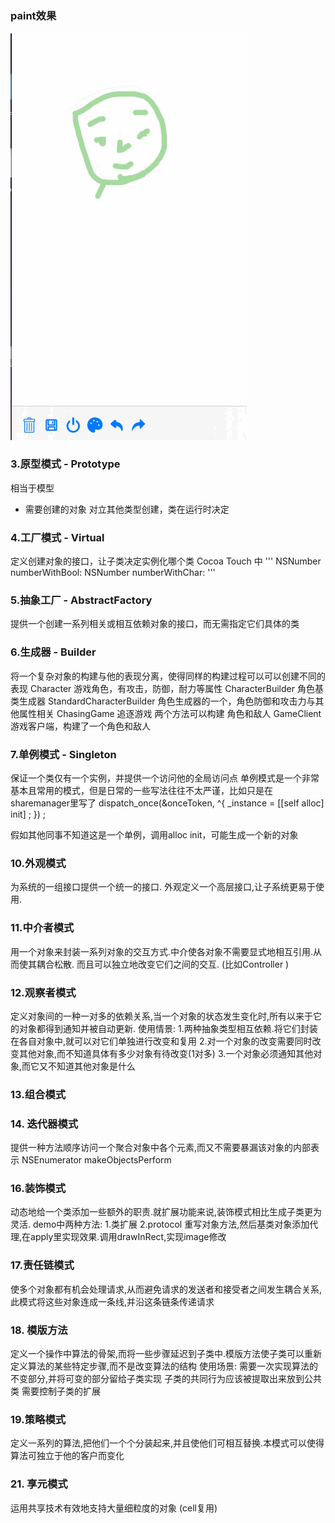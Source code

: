 #  
###  paint效果
![image](https://github.com/hapiii/DesignPattern/blob/master/imgs/add.gif)
###  3.原型模式 - Prototype
相当于模型
- 需要创建的对象 对立其他类型创建，类在运行时决定

### 4.工厂模式 - Virtual
定义创建对象的接口，让子类决定实例化哪个类
Cocoa Touch 中 
'''
NSNumber numberWithBool:
NSNumber numberWithChar:
'''

### 5.抽象工厂 - AbstractFactory
提供一个创建一系列相关或相互依赖对象的接口，而无需指定它们具体的类

### 6.生成器 - Builder
将一个复杂对象的构建与他的表现分离，使得同样的构建过程可以可以创建不同的表现
Character 游戏角色，有攻击，防御，耐力等属性
CharacterBuilder 角色基类生成器
StandardCharacterBuilder 角色生成器的一个，角色防御和攻击力与其他属性相关
ChasingGame  追逐游戏 两个方法可以构建 角色和敌人
GameClient 游戏客户端，构建了一个角色和敌人

### 7.单例模式 - Singleton
保证一个类仅有一个实例，并提供一个访问他的全局访问点
单例模式是一个非常基本且常用的模式，但是日常的一些写法往往不太严谨，比如只是在sharemanager里写了
dispatch_once(&onceToken, ^{
    _instance = [[self alloc] init] ;
}) ;

假如其他同事不知道这是一个单例，调用alloc init，可能生成一个新的对象



### 10.外观模式
为系统的一组接口提供一个统一的接口. 外观定义一个高层接口,让子系统更易于使用.

### 11.中介者模式
用一个对象来封装一系列对象的交互方式.中介使各对象不需要显式地相互引用.从而使其耦合松散. 而且可以独立地改变它们之间的交互.
(比如Controller )

### 12.观察者模式
定义对象间的一种一对多的依赖关系,当一个对象的状态发生变化时,所有以来于它的对象都得到通知并被自动更新.
使用情景:
1.两种抽象类型相互依赖.将它们封装在各自对象中,就可以对它们单独进行改变和复用
2.对一个对象的改变需要同时改变其他对象,而不知道具体有多少对象有待改变(1对多)
3.一个对象必须通知其他对象,而它又不知道其他对象是什么

### 13.组合模式


### 14. 迭代器模式
提供一种方法顺序访问一个聚合对象中各个元素,而又不需要暴漏该对象的内部表示
NSEnumerator 
makeObjectsPerform

### 16.装饰模式
动态地给一个类添加一些额外的职责.就扩展功能来说,装饰模式相比生成子类更为灵活.
demo中两种方法:
1.类扩展
2.protocol 重写对象方法,然后基类对象添加代理,在apply里实现效果.调用drawInRect,实现image修改

### 17.责任链模式
使多个对象都有机会处理请求,从而避免请求的发送者和接受者之间发生耦合关系,此模式将这些对象连成一条线,并沿这条链条传递请求

### 18. 模版方法
定义一个操作中算法的骨架,而将一些步骤延迟到子类中.模版方法使子类可以重新定义算法的某些特定步骤,而不是改变算法的结构
使用场景:
需要一次实现算法的不变部分,并将可变的部分留给子类实现
子类的共同行为应该被提取出来放到公共类
需要控制子类的扩展

### 19.策略模式
定义一系列的算法,把他们一个个分装起来,并且使他们可相互替换.本模式可以使得算法可独立于他的客户而变化

### 21. 享元模式
运用共享技术有效地支持大量细粒度的对象
(cell复用)

